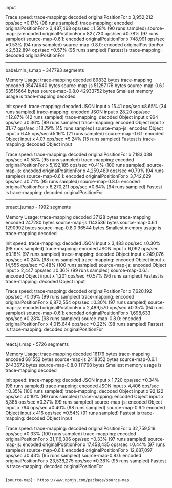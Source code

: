                                                                                                                                                                                                                                                                                                                                                                                                                                                                                                                                                                                                                                                                                                                                                                                                                                                                                                                                                                                                                                                                                                                                                                                                                                                                                                                                                                                                                                                                                                                                                                                                                                                                                                                                                                                                                                                                                                                                                                                                                                                                                                                                                                                                                                                                                                                                                                                                                                                                                                                                                                                                                                                                                                                                                                                                                                                                                                                                                                                                                                                                                                                                                                                                                                                                                                                                                                                                                                                                                                                                                                                                                                                                                                                                                                                                                                                                                                                                                                                                                                                                                                                                                                                                                                                                  input

Trace speed:
trace-mapping:    decoded originalPositionFor x 3,952,212 ops/sec ±0.17% (98 runs sampled)
trace-mapping:    encoded originalPositionFor x 3,487,468 ops/sec ±1.58% (90 runs sampled)
source-map-js:    encoded originalPositionFor x 827,730 ops/sec ±0.78% (97 runs sampled)
source-map-0.6.1: encoded originalPositionFor x 748,991 ops/sec ±0.53% (94 runs sampled)
source-map-0.8.0: encoded originalPositionFor x 2,532,894 ops/sec ±0.57% (95 runs sampled)
Fastest is trace-mapping:    decoded originalPositionFor


***


babel.min.js.map - 347793 segments

Memory Usage:
trace-mapping decoded          89832 bytes
trace-mapping encoded       35474640 bytes
source-map-js               51257176 bytes
source-map-0.6.1            63515664 bytes
source-map-0.8.0            42933752 bytes
Smallest memory usage is trace-mapping decoded

Init speed:
trace-mapping:    decoded JSON input x 15.41 ops/sec ±8.65% (34 runs sampled)
trace-mapping:    encoded JSON input x 28.20 ops/sec ±12.87% (42 runs sampled)
trace-mapping:    decoded Object input x 964 ops/sec ±0.36% (99 runs sampled)
trace-mapping:    encoded Object input x 31.77 ops/sec ±13.79% (45 runs sampled)
source-map-js:    encoded Object input x 6.45 ops/sec ±5.16% (21 runs sampled)
source-map-0.6.1: encoded Object input x 4.07 ops/sec ±5.24% (15 runs sampled)
Fastest is trace-mapping:    decoded Object input

Trace speed:
trace-mapping:    decoded originalPositionFor x 7,183,038 ops/sec ±0.58% (95 runs sampled)
trace-mapping:    encoded originalPositionFor x 5,192,185 ops/sec ±0.41% (100 runs sampled)
source-map-js:    encoded originalPositionFor x 4,259,489 ops/sec ±0.79% (94 runs sampled)
source-map-0.6.1: encoded originalPositionFor x 3,742,629 ops/sec ±0.71% (95 runs sampled)
source-map-0.8.0: encoded originalPositionFor x 6,270,211 ops/sec ±0.64% (94 runs sampled)
Fastest is trace-mapping:    decoded originalPositionFor


***


preact.js.map - 1992 segments

Memory Usage:
trace-mapping decoded          37128 bytes
trace-mapping encoded         247280 bytes
source-map-js                1143536 bytes
source-map-0.6.1             1290992 bytes
source-map-0.8.0               96544 bytes
Smallest memory usage is trace-mapping decoded

Init speed:
trace-mapping:    decoded JSON input x 3,483 ops/sec ±0.30% (98 runs sampled)
trace-mapping:    encoded JSON input x 6,092 ops/sec ±0.18% (97 runs sampled)
trace-mapping:    decoded Object input x 249,076 ops/sec ±0.24% (98 runs sampled)
trace-mapping:    encoded Object input x 14,555 ops/sec ±0.48% (100 runs sampled)
source-map-js:    encoded Object input x 2,447 ops/sec ±0.36% (99 runs sampled)
source-map-0.6.1: encoded Object input x 1,201 ops/sec ±0.57% (96 runs sampled)
Fastest is trace-mapping:    decoded Object input

Trace speed:
trace-mapping:    decoded originalPositionFor x 7,620,192 ops/sec ±0.09% (99 runs sampled)
trace-mapping:    encoded originalPositionFor x 6,872,554 ops/sec ±0.30% (97 runs sampled)
source-map-js:    encoded originalPositionFor x 2,489,570 ops/sec ±0.35% (94 runs sampled)
source-map-0.6.1: encoded originalPositionFor x 1,698,633 ops/sec ±0.28% (98 runs sampled)
source-map-0.8.0: encoded originalPositionFor x 4,015,644 ops/sec ±0.22% (98 runs sampled)
Fastest is trace-mapping:    decoded originalPositionFor


***


react.js.map - 5726 segments

Memory Usage:
trace-mapping decoded          16176 bytes
trace-mapping encoded         681552 bytes
source-map-js                2418352 bytes
source-map-0.6.1             2443672 bytes
source-map-0.8.0              111768 bytes
Smallest memory usage is trace-mapping decoded

Init speed:
trace-mapping:    decoded JSON input x 1,720 ops/sec ±0.34% (98 runs sampled)
trace-mapping:    encoded JSON input x 4,406 ops/sec ±0.35% (100 runs sampled)
trace-mapping:    decoded Object input x 92,122 ops/sec ±0.10% (99 runs sampled)
trace-mapping:    encoded Object input x 5,385 ops/sec ±0.37% (99 runs sampled)
source-map-js:    encoded Object input x 794 ops/sec ±0.40% (98 runs sampled)
source-map-0.6.1: encoded Object input x 416 ops/sec ±0.54% (91 runs sampled)
Fastest is trace-mapping:    decoded Object input

Trace speed:
trace-mapping:    decoded originalPositionFor x 32,759,519 ops/sec ±0.33% (100 runs sampled)
trace-mapping:    encoded originalPositionFor x 31,116,306 ops/sec ±0.33% (97 runs sampled)
source-map-js:    encoded originalPositionFor x 17,458,435 ops/sec ±0.44% (97 runs sampled)
source-map-0.6.1: encoded originalPositionFor x 12,687,097 ops/sec ±0.43% (95 runs sampled)
source-map-0.8.0: encoded originalPositionFor x 23,538,275 ops/sec ±0.38% (95 runs sampled)
Fastest is trace-mapping:    decoded originalPositionFor
```

[source-map]: https://www.npmjs.com/package/source-map
